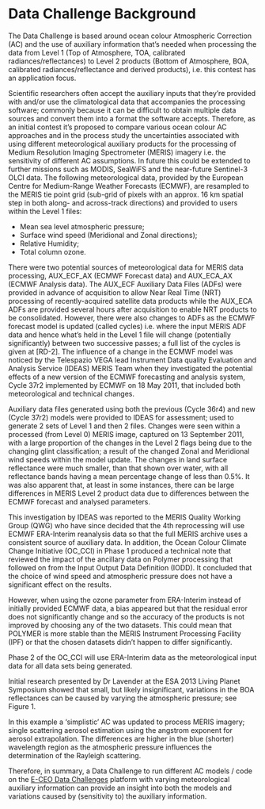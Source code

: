 # Data Challenge Background

The Data Challenge is based around ocean colour Atmospheric Correction (AC) and the use of auxiliary information that’s needed when processing the data from Level 1 (Top of Atmosphere, TOA, calibrated radiances/reflectances) to Level 2 products (Bottom of Atmosphere, BOA, calibrated radiances/reflectance and derived products), i.e. this contest has an application focus. 

Scientific researchers often accept the auxiliary inputs that they’re provided with and/or use the climatological data that accompanies the processing software; commonly because it can be difficult to obtain multiple data sources and convert them into a format the software accepts. Therefore, as an initial contest it’s proposed to compare various ocean colour AC approaches and in the process study the uncertainties associated with using different meteorological auxiliary products for the processing of Medium Resolution Imaging Spectrometer (MERIS) imagery i.e. the sensitivity of different AC assumptions. In future this could be extended to further missions such as MODIS, SeaWiFS and the near-future Sentinel-3 OLCI data.
The following meteorological data, provided by the European Centre for Medium-Range Weather Forecasts (ECMWF), are resampled to the MERIS tie point grid (sub-grid of pixels with an approx. 16 km spatial step in both along- and across-track directions) and provided to users within the Level 1 files:  
* Mean sea level atmospheric pressure; 
* Surface wind speed (Meridional and Zonal directions);
*	Relative Humidity; 
*	Total column ozone.  

There were two potential sources of meteorological data for MERIS data processing, AUX_ECF_AX (ECMWF Forecast data) and AUX_ECA_AX (ECMWF Analysis data). The AUX_ECF Auxiliary Data Files (ADFs) were provided in advance of acquisition to allow Near Real Time (NRT) processing of recently-acquired satellite data products while the AUX_ECA ADFs are provided several hours after acquisition to enable NRT products to be consolidated. However, there were also changes to ADFs as the ECMWF forecast model is updated (called cycles) i.e. where the input MERIS ADF data and hence what’s held in the Level 1 file will change (potentially significantly) between two successive passes; a full list of the cycles is given at [RD-2]. 
The influence of a change in the ECMWF model was noticed by the Telespazio VEGA lead Instrument Data quality Evaluation and Analysis Service (IDEAS) MERIS Team when they investigated the potential effects of a new version of the ECMWF forecasting and analysis system, Cycle 37r2 implemented by ECMWF on 18 May 2011, that included both meteorological and technical changes. 

Auxiliary data files generated using both the previous (Cycle 36r4) and new (Cycle 37r2) models were provided to IDEAS for assessment; used to generate 2 sets of Level 1 and then 2 files. Changes were seen within a processed (from Level 0) MERIS image, captured on 13 September 2011, with a large proportion of the changes in the Level 2 flags being due to the changing glint classification; a result of the changed Zonal and Meridional wind speeds within the model update. The changes in land surface reflectance were much smaller, than that shown over water, with all reflectance bands having a mean percentage change of less than 0.5%. It was also apparent that, at least in some instances, there can be large differences in MERIS Level 2 product data due to differences between the ECMWF forecast and analysed parameters.

This investigation by IDEAS was reported to the MERIS Quality Working Group (QWG) who have since decided that the 4th reprocessing will use ECMWF ERA-Interim reanalysis data so that the full MERIS archive uses a consistent source of auxiliary data. In addition, the Ocean Colour Climate Change Initiative (OC_CCI) in Phase 1 produced a technical note that reviewed the impact of the ancillary data on Polymer processing that followed on from the Input Output Data Definition (IODD). It concluded that the choice of wind speed and atmospheric pressure does not have a significant effect on the results. 

However, when using the ozone parameter from ERA-Interim instead of initially provided ECMWF data, a bias appeared but that the residual error does not significantly change and so the accuracy of the products is not improved by choosing any of the two datasets. This could mean that POLYMER is more stable than the MERIS Instrument Processing Facility (IPF) or that the chosen datasets didn’t happen to differ significantly. 

Phase 2 of the OC_CCI will use ERA-Interim data as the meteorological input data for all data sets being generated.

Initial research presented by Dr Lavender at the ESA 2013 Living Planet Symposium showed that small, but likely insignificant, variations in the BOA reflectances can be caused by varying the atmospheric pressure; see Figure 1. 

In this example a ‘simplistic’ AC was updated to process MERIS imagery; single scattering aerosol estimation using the angstrom exponent for aerosol extrapolation. The differences are higher in the blue (shorter) wavelength region as the atmospheric pressure influences the determination of the Rayleigh scattering.

Therefore, in summary, a Data Challenge to run different AC models / code on the [E-CEO Data Challenges](https://challenges.esa.int) platform with varying meteorological auxiliary information can provide an insight into both the models and variations caused by (sensitivity to) the auxiliary information.

